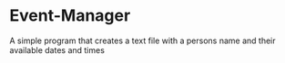 # Event-Manager
A simple program that creates a text file with a persons name and their available dates and times
